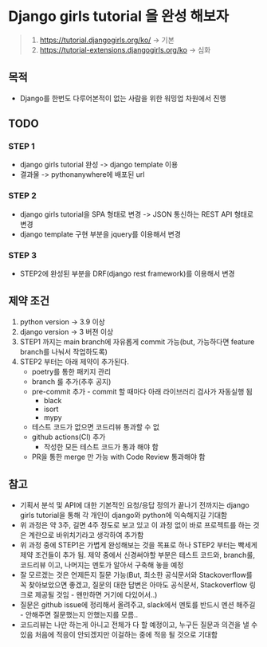 # Django girls tutorial 을 완성 해보자

> 1. https://tutorial.djangogirls.org/ko/ -> 기본
> 2. https://tutorial-extensions.djangogirls.org/ko -> 심화

## 목적
* Django를 한번도 다루어본적이 없는 사람을 위한 워밍업 차원에서 진행

## TODO

### STEP 1
* django girls tutorial 완성 -> django template 이용
* 결과물 -> pythonanywhere에 배포된 url

### STEP 2
* django girls tutorial을 SPA 형태로 변경 -> JSON 통신하는 REST API 형태로 변경
* django template 구현 부분을 jquery를 이용해서 변경

### STEP 3
* STEP2에 완성된 부분을 DRF(django rest framework)를 이용해서 변경

## 제약 조건
1. python version -> 3.9 이상
2. django version -> 3 버젼 이상
3. STEP1 까지는 main branch에 자유롭게 commit 가능(but, 가능하다면 feature branch를 나눠서 작업하도록)
4. STEP2 부터는 아래 제약이 추가된다.
    * poetry를 통한 패키지 관리
    * branch 룰 추가(추후 공지)
    * pre-commit 추가 - commit 할 때마다 아래 라이브러리 검사가 자동실행 됨
        * black
        * isort
        * mypy
    * 테스트 코드가 없으면 코드리뷰 통과할 수 없
    * github actions(CI) 추가
        * 작성한 모든 테스트 코드가 통과 해야 함
    * PR을 통한 merge 만 가능 with Code Review 통과해야 함
    

## 참고
* 기획서 분석 및 API에 대한 기본적인 요청/응답 정의가 끝나기 전까지는 django girls tutorial을 통해 각 개인이 django와 python에 익숙해지길 기대함
* 위 과정은 약 3주, 길면 4주 정도로 보고 있고 이 과정 없이 바로 프로젝트를 하는 것은 계란으로 바위치기라고 생각하여 추가함
* 위 과정 중에 STEP1은 가볍게 완성해보는 것을 목표로 하나 STEP2 부터는 빡세게 제약 조건들이 추가 됨. 제약 중에서 신경써야할 부분은 테스트 코드와, branch룰, 코드리뷰 이고, 나머지는 멘토가
 알아서 구축해 놓을 예정
* 잘 모르겠는 것은 언제든지 질문 가능(But, 최소한 공식문서와 Stackoverflow를 꼭 찾아보았으면 좋겠고, 질문의 대한 답변은 아마도 공식문서, Stackoverflow 링크로 제공될 것임 - 
왠만하면 거기에 다있어서..)
* 질문은 github issue에 정리해서 올려주고, slack에서 멘토를 반드시 멘션 해주길 - 안해주면 질문했는지 안했는지를 모름..
* 코드리뷰는 나만 하는게 아니고 전체가 다 할 예정이고, 누구든 질문과 의견을 낼 수 있음 처음에 적응이 안되겠지만 이걸하는 중에 적응 될 것으로 기대함
